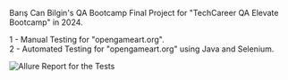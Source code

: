Barış Can Bilgin's QA Bootcamp Final Project for "TechCareer QA Elevate Bootcamp" in 2024.

1 - Manual Testing for "opengameart.org". </br>
2 - Automated Testing for "opengameart.org" using Java and Selenium.


![Allure Report for the Tests]([https://github.com/bariscanbilgin/QA_Bootcamp/blob/main/AllureReport_1.png])

